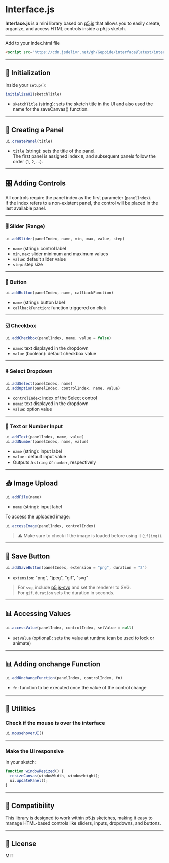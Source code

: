 # Interface.js

**Interface.js** is a mini library based on [p5.js](https://p5js.org) that allows you to easily create, organize, and access HTML controls inside a p5.js sketch.

---
Add to your index.html file
```html
<script src="https://cdn.jsdelivr.net/gh/Gepoide/interface@latest/interface.js"></script>
```

---

## 🚀 Initialization

Inside your `setup()`:

```js
initializeUI(sketchTitle)
```

- `sketchTitle` (string): sets the sketch title in the UI and also used the name for the saveCanvas() function.

---

## 🧱 Creating a Panel

```js
ui.createPanel(title)
```

- `title` (string): sets the title of the panel.  
The first panel is assigned index `0`, and subsequent panels follow the order (`1`, `2`, ...).

---

## 🎛️ Adding Controls

All controls require the panel index as the first parameter (`panelIndex`).  
If the index refers to a non-existent panel, the control will be placed in the last available panel.

---

### 🎚️ Slider (Range)

```js
ui.addSlider(panelIndex, name, min, max, value, step)
```

- `name` (string): control label  
- `min`, `max`: slider minimum and maximum values  
- `value`: default slider value  
- `step`: step size

---

### 🔘 Button

```js
ui.addButton(panelIndex, name, callbackFunction)
```

- `name` (string): button label  
- `callbackFunction`: function triggered on click

---

### ☑️ Checkbox

```js
ui.addCheckbox(panelIndex, name, value = false)
```
- `name`: text displayed in the dropdown 
- `value` (boolean): default checkbox value

---

### ⬇️ Select Dropdown

```js
ui.addSelect(panelIndex, name)
ui.addOption(panelIndex, controlIndex, name, value)
```

- `controlIndex`: index of the Select control  
- `name`: text displayed in the dropdown  
- `value`: option value

---

### 📝 Text or Number Input

```js
ui.addText(panelIndex, name, value)
ui.addNumber(panelIndex, name, value)
```
- `name` (string): input label   
- `value` : default input value
- Outputs a `string` or `number`, respectively

---

## 📥 Image Upload

```js
ui.addFile(name)
```
- `name` (string): input label   

To access the uploaded image:

```js
ui.accessImage(panelIndex, controlIndex)
```

> ⚠️ Make sure to check if the image is loaded before using it (`if(img)`).

---

## 💾 Save Button

```js
ui.addSaveButton(panelIndex, extension = "png", duration = "2")
```

- `extension`: "png", "jpeg", "gif", "svg"  
> For `svg`, include [p5.js-svg](https://unpkg.com/p5.js-svg@1.6.0) and set the renderer to SVG.  
> For `gif`, `duration` sets the duration in seconds.

---

## 📊 Accessing Values

```js
ui.accessValue(panelIndex, controlIndex, setValue = null)
```

- `setValue` (optional): sets the value at runtime (can be used to lock or animate)

---

## 📊 Adding onchange Function

```js
ui.addOnchangeFunction(panelIndex, controlIndex, fn)
```

- `fn`: function to be executed once the value of the control change

---

## 🧠 Utilities

### Check if the mouse is over the interface

```js
ui.mousehoverUI()
```

---

### Make the UI responsive

In your sketch:

```js
function windowResized() {
  resizeCanvas(windowWidth, windowHeight);
  ui.updatePanel();
}
```

---

## 🧩 Compatibility

This library is designed to work within p5.js sketches, making it easy to manage HTML-based controls like sliders, inputs, dropdowns, and buttons.

---

## 📄 License

MIT
